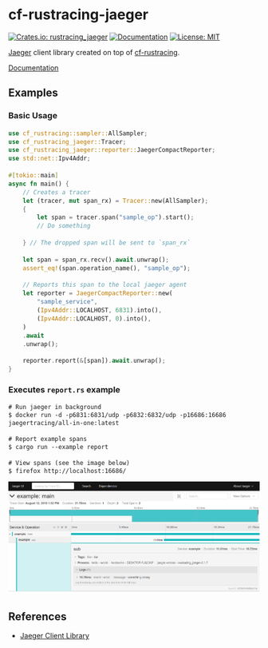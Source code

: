 cf-rustracing-jaeger
=================

[![Crates.io: rustracing_jaeger](https://img.shields.io/crates/v/cf-rustracing-jaeger.svg)](https://crates.io/crates/cf-rustracing-jaeger)
[![Documentation](https://docs.rs/cf-rustracing-jaeger/badge.svg)](https://docs.rs/cf-rustracing-jaeger)
[![License: MIT](https://img.shields.io/badge/license-MIT-blue.svg)](LICENSE)

[Jaeger][jaeger] client library created on top of [cf-rustracing].

[jaeger]: https://github.com/jaegertracing/jaeger
[cf-rustracing]: https://crates.io/crates/cf-rustracing

[Documentation](https://docs.rs/cf-rustracing-jaeger)

Examples
--------

### Basic Usage

```rust
use cf_rustracing::sampler::AllSampler;
use cf_rustracing_jaeger::Tracer;
use cf_rustracing_jaeger::reporter::JaegerCompactReporter;
use std::net::Ipv4Addr;

#[tokio::main]
async fn main() {
    // Creates a tracer
    let (tracer, mut span_rx) = Tracer::new(AllSampler);
    {
        let span = tracer.span("sample_op").start();
        // Do something
    
    } // The dropped span will be sent to `span_rx`
    
    let span = span_rx.recv().await.unwrap();
    assert_eq!(span.operation_name(), "sample_op");
    
    // Reports this span to the local jaeger agent
    let reporter = JaegerCompactReporter::new(
        "sample_service",
        (Ipv4Addr::LOCALHOST, 6831).into(),
        (Ipv4Addr::LOCALHOST, 0).into(),
    )
    .await
    .unwrap();
    
    reporter.report(&[span]).await.unwrap();
}
```

### Executes `report.rs` example

```console
# Run jaeger in background
$ docker run -d -p6831:6831/udp -p6832:6832/udp -p16686:16686 jaegertracing/all-in-one:latest

# Report example spans
$ cargo run --example report

# View spans (see the image below)
$ firefox http://localhost:16686/
```

![Jaeger UI](trace.png)

References
----------

- [Jaeger Client Library](https://www.jaegertracing.io/docs/latest/client-libraries/)
